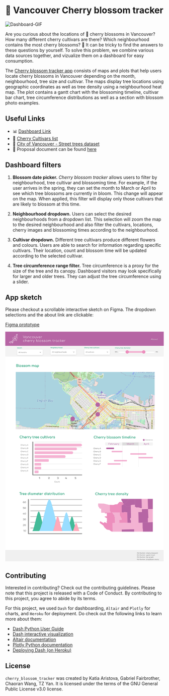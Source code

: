 # 🌸 Vancouver Cherry blossom tracker

![Dashboard-GIF](https://github.com/UBC-MDS/cherry_blossom_tracker/blob/main/docs/screen-capture.gif?raw=true)

Are you curious about the locations of 🌸 cherry blossoms in Vancouver? How many different cherry cultivars are there? Which neighbourhood contains the most cherry blossoms? 🤔 It can be tricky to find the answers to these questions by yourself. To solve this problem, we combine various data sources together, and vizualize them on a dashboard for easy consumption. 

The [Cherry blossom tracker app](https://yvrcherryblossomtracker.herokuapp.com/) consists of maps and plots that help users locate cherry blossoms in Vancouver depending on the month, neighbourhood, tree size and cultivar. The maps display tree locations using geographic coordinates as well as tree density using a neighbourhood heat map. The plot contains a gantt chart with the blossoming timeline, cultivar bar chart, tree circumference distributions as well as a section with blossom photo examples.

## Useful Links

* 📊 [Dashboard Link](https://yvrcherryblossomtracker.herokuapp.com/)
* 🌸 [Cherry Cultivars list](https://www.vcbf.ca/education/cherry-cultivars)
* 🌳 [City of Vancouver - Street trees dataset](https://opendata.vancouver.ca/explore/dataset/street-trees/information/?disjunctive.species_name&disjunctive.common_name&disjunctive.height_range_id&disjunctive.on_street&disjunctive.neighbourhood_name)
* 📄 Proposal document can be found [here](https://github.com/UBC-MDS/cherry_blossom_tracker/blob/main/docs/proposal.md)

## Dashboard filters

1. **Blossom date picker.** *Cherry blossom tracker* allows users to filter by neighbourhood, tree cultivar and blossoming time. For example, if the user arrives in the spring, they can set the month to March or April to see which tree blossoms are currently in bloom. This change will appear on the map. When applied, this filter will display only those cultivars that are likely to blossom at this time.

2. **Neighbourhood dropdown.** Users can select the desired neighbourhoods from a dropdown list. This selection will zoom the map to the desired neighbourhood and also filter the cultivars, locations, cherry images and blossoming times according to the neighbourhood.

3. **Cultivar dropdown.** Different tree cultivars produce different flowers and colours. Users are able to search for information regarding specific cultivars. Their location, count and blossom time will be updated according to the selected cultivar.

4. **Tree circumference range filter.** Tree circumference is a proxy for the size of the tree and its canopy. Dashboard visitors may look specifically for larger and older trees. They can adjust the tree circumference using a slider.

## App sketch

Please checkout a scrollable interactive sketch on Figma. The dropdown selections and the about link are clickable:

[Figma prototype](https://www.figma.com/proto/wL64Jd85dE2p9KtgRm4SHr/Katia's-mockup?node-id=3%3A86&scaling=scale-down&page-id=0%3A1&starting-point-node-id=3%3A86)

![image](https://raw.githubusercontent.com/UBC-MDS/cherry_blossom_tracker/main/sketch.png)

## Contributing

Interested in contributing? Check out the contributing guidelines. Please note that this project is released with a Code of Conduct. By contributing to this project, you agree to abide by its terms.

For this project, we used `Dash` for dashboarding, `Altair` and `Plotly` for charts, and `Heroku` for deployment. Do check out the following links to learn more about them:

* [Dash Python User Guide](https://dash.plotly.com/)
* [Dash interactive visualization](https://dash.plotly.com/interactive-graphing)
* [Altair documentation](https://altair-viz.github.io/index.html)
* [Plotly Python documentation](https://plotly.com/python/)
* [Deploying Dash (on Heroku)](https://dash.plotly.com/deployment)

## License

`cherry_blossom_tracker` was created by Katia Aristova, Gabriel Fairbrother, Chaoran Wang, TZ Yan. It is licensed under the terms of the GNU General Public License v3.0 license.
